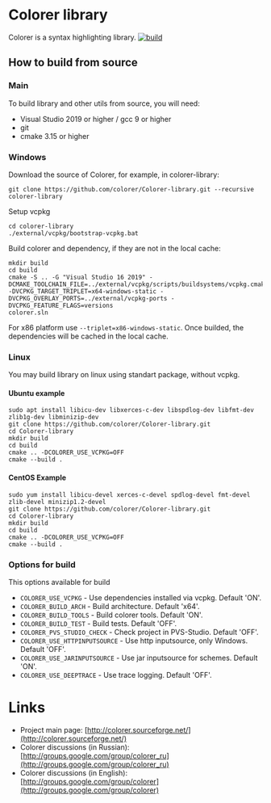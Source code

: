 # Colorer library

Colorer is a syntax highlighting library.
[![build](https://github.com/colorer/Colorer-library/workflows/build/badge.svg)](https://github.com/colorer/Colorer-library/actions?query=workflow%3A%22build%22)

## How to build from source

### Main

To build library and other utils from source, you will need:

* Visual Studio 2019 or higher / gcc 9 or higher
* git
* cmake 3.15 or higher

### Windows

Download the source of Colorer, for example, in colorer-library:

    git clone https://github.com/colorer/Colorer-library.git --recursive colorer-library 

Setup vcpkg

    cd colorer-library
    ./external/vcpkg/bootstrap-vcpkg.bat

Build colorer and dependency, if they are not in the local cache:

    mkdir build
    cd build
    cmake -S .. -G "Visual Studio 16 2019" -DCMAKE_TOOLCHAIN_FILE=../external/vcpkg/scripts/buildsystems/vcpkg.cmake -DVCPKG_TARGET_TRIPLET=x64-windows-static -DVCPKG_OVERLAY_PORTS=../external/vcpkg-ports -DVCPKG_FEATURE_FLAGS=versions
    colorer.sln

For x86 platform use `--triplet=x86-windows-static`. Once builded, the dependencies will be cached in the local cache.

### Linux

You may build library on linux using standart package, without vcpkg.

#### Ubuntu example

    sudo apt install libicu-dev libxerces-c-dev libspdlog-dev libfmt-dev zlib1g-dev libminizip-dev
    git clone https://github.com/colorer/Colorer-library.git
    cd Colorer-library
    mkdir build
    cd build
    cmake .. -DCOLORER_USE_VCPKG=OFF
    cmake --build .

#### CentOS Example

    sudo yum install libicu-devel xerces-c-devel spdlog-devel fmt-devel zlib-devel minizip1.2-devel
    git clone https://github.com/colorer/Colorer-library.git
    cd Colorer-library
    mkdir build
    cd build
    cmake .. -DCOLORER_USE_VCPKG=OFF
    cmake --build .

### Options for build

This options available for build

* `COLORER_USE_VCPKG` - Use dependencies installed via vcpkg. Default 'ON'.
* `COLORER_BUILD_ARCH` - Build architecture. Default 'x64'.
* `COLORER_BUILD_TOOLS` - Build colorer tools. Default 'ON'.
* `COLORER_BUILD_TEST` - Build tests. Default 'OFF'.
* `COLORER_PVS_STUDIO_CHECK` - Check project in PVS-Studio. Default 'OFF'.
* `COLORER_USE_HTTPINPUTSOURCE` - Use http inputsource, only Windows. Default 'OFF'.
* `COLORER_USE_JARINPUTSOURCE` - Use jar inputsource for schemes. Default 'ON'.
* `COLORER_USE_DEEPTRACE` - Use trace logging. Default 'OFF'.

Links
========================

* Project main page: [http://colorer.sourceforge.net/](http://colorer.sourceforge.net/)
* Colorer discussions (in Russian): [http://groups.google.com/group/colorer_ru](http://groups.google.com/group/colorer_ru)
* Colorer discussions (in English): [http://groups.google.com/group/colorer](http://groups.google.com/group/colorer)
